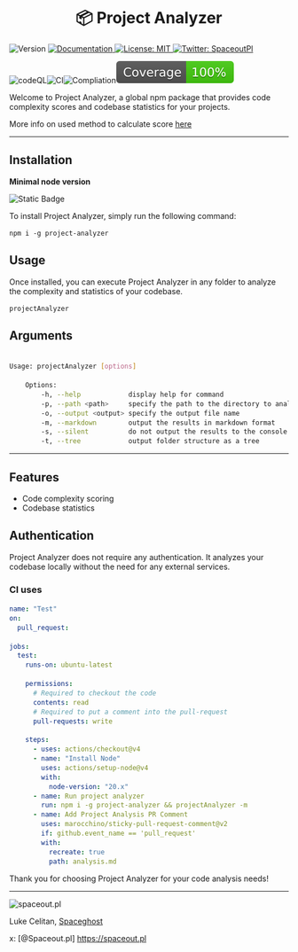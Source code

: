 <h1 align="center">📦 Project Analyzer</h1>
<p>
  <img alt="Version" src="https://img.shields.io/badge/version-0.7.2-blue.svg?cacheSeconds=2592000" />
  <a href="https://github.com/MassivDash/ProjectAnalyzer/" target="_blank">
    <img alt="Documentation" src="https://img.shields.io/badge/documentation-yes-brightgreen.svg" />
  </a>
  <a href="#" target="_blank">
    <img alt="License: MIT" src="https://img.shields.io/badge/License-MIT-yellow.svg" />
  </a>
  <a href="https://twitter.com/SpaceoutPl" target="_blank">
    <img alt="Twitter: SpaceoutPl" src="https://img.shields.io/twitter/follow/SpaceoutPl.svg?style=social" />
  </a>
</p>

![codeQL](https://github.com/MassivDash/ProjectAnalyzer/actions/workflows/codeQL.yml/badge.svg)![CI](https://github.com/MassivDash/ProjectAnalyzer/actions/workflows/ci.yml/badge.svg)![Compliation](https://github.com/MassivDash/ProjectAnalyzer/actions/workflows/publish.yml/badge.svg)![CodeCoverage](./badges/coverage.svg)

Welcome to Project Analyzer, a global npm package that provides code complexity scores and codebase statistics for your projects.

More info on used method to calculate score [here](https://spaceout.pl/folders-files-and-everything-in-between)

---

## Installation

**Minimal node version**

![Static Badge](https://img.shields.io/badge/_node_-%3E%3D_20.6.0-red)

To install Project Analyzer, simply run the following command:

```
npm i -g project-analyzer
```

## Usage

Once installed, you can execute Project Analyzer in any folder to analyze the complexity and statistics of your codebase.

```
projectAnalyzer
```

## Arguments

```bash

Usage: projectAnalyzer [options]

    Options:
        -h, --help            display help for command
        -p, --path <path>     specify the path to the directory to analyze
        -o, --output <output> specify the output file name
        -m, --markdown        output the results in markdown format
        -s, --silent          do not output the results to the console
        -t, --tree            output folder structure as a tree

```

---

## Features

- Code complexity scoring
- Codebase statistics

## Authentication

Project Analyzer does not require any authentication. It analyzes your codebase locally without the need for any external services.

### CI uses

```yml
name: "Test"
on:
  pull_request:

jobs:
  test:
    runs-on: ubuntu-latest

    permissions:
      # Required to checkout the code
      contents: read
      # Required to put a comment into the pull-request
      pull-requests: write

    steps:
      - uses: actions/checkout@v4
      - name: "Install Node"
        uses: actions/setup-node@v4
        with:
          node-version: "20.x"
      - name: Run project analyzer
        run: npm i -g project-analyzer && projectAnalyzer -m
      - name: Add Project Analysis PR Comment
        uses: marocchino/sticky-pull-request-comment@v2
        if: github.event_name == 'pull_request'
        with:
          recreate: true
          path: analysis.md
```

Thank you for choosing Project Analyzer for your code analysis needs!

---

<img src="https://spaceout.pl/icons/icon-96x96.png?v=c01d3dc2404b91dfce33d962ff296151" alt="spaceout.pl" />

Luke Celitan, [Spaceghost](https://spaceout.pl/about)

x: [@Spaceout.pl] https://spaceout.pl
